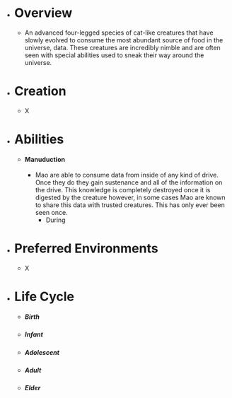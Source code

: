 - # Overview
	- An advanced four-legged species of cat-like creatures that have slowly evolved to consume the most abundant source of food in the universe, data. These creatures are incredibly nimble and are often seen with special abilities used to sneak their way around the universe.
- # Creation
	- X
- # Abilities
	- #### Manuduction
		- Mao are able to consume data from inside of any kind of drive. Once they do they gain sustenance and all of the information on the drive. This knowledge is completely destroyed once it is digested by the creature however, in some cases Mao are known to share this data with trusted creatures. This has only ever been seen once.
			- During 
- # Preferred Environments
	- X
- # Life Cycle
	- ##### Birth
	- ##### Infant
	- ##### Adolescent
	- ##### Adult
	- ##### Elder